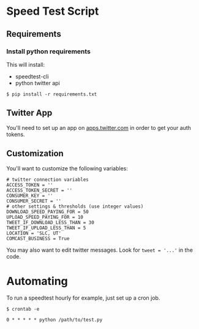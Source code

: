 # Speed Test Script

## Requirements

### Install python requirements

This will install:

* speedtest-cli
* python twitter api

```$ pip install -r requirements.txt```

## Twitter App

You'll need to set up an app on [apps.twitter.com](https://apps.twitter.com) in order to get your auth tokens.

## Customization

You'll want to customize the following variables:

```
# twitter connection variables
ACCESS_TOKEN = ''
ACCESS_TOKEN_SECRET = ''
CONSUMER_KEY = ''
CONSUMER_SECRET = ''
# other settings & thresholds (use integer values)
DOWNLOAD_SPEED_PAYING_FOR = 50
UPLOAD_SPEED_PAYING_FOR = 10
TWEET_IF_DOWNLOAD_LESS_THAN = 30
TWEET_IF_UPLOAD_LESS_THAN = 5
LOCATION = 'SLC, UT'
COMCAST_BUSINESS = True
```

You may also want to edit twitter messages. Look for `tweet = '...'` in the code.

# Automating

To run a speedtest hourly for example, just set up a cron job.

```
$ crontab -e

0 * * * * * python /path/to/test.py
```
